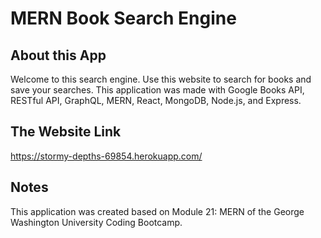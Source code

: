 # MERN Book Search Engine

## About this App
Welcome to this search engine. Use this website to search for books and save your searches. This application was made with Google Books API, RESTful API, GraphQL, MERN, React, MongoDB, Node.js, and Express.

## The Website Link
https://stormy-depths-69854.herokuapp.com/

## Notes
This application was created based on Module 21: MERN of the George Washington University Coding Bootcamp.
